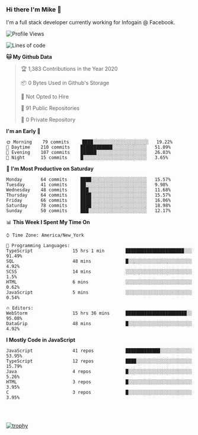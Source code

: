 ### Hi there I'm Mike 👋
I'm a full stack developer currently working for Infogain @ Facebook.

<!--START_SECTION:waka-->
![Profile Views](http://img.shields.io/badge/Profile%20Views-0-blue)

![Lines of code](https://img.shields.io/badge/From%20Hello%20World%20I%27ve%20Written-8.3%20million%20lines%20of%20code-blue)

**🐱 My Github Data** 

> 🏆 1,383 Contributions in the Year 2020
 > 
> 📦 0 Bytes Used in Github's Storage 
 > 
> 🚫 Not Opted to Hire
 > 
> 📜 91 Public Repositories
 > 
> 🔑 0 Private Repository 
 > 
**I'm an Early 🐤** 

```text
🌞 Morning    79 commits     ████░░░░░░░░░░░░░░░░░░░░░   19.22% 
🌆 Daytime    210 commits    ████████████░░░░░░░░░░░░░   51.09% 
🌃 Evening    107 commits    ██████░░░░░░░░░░░░░░░░░░░   26.03% 
🌙 Night      15 commits     █░░░░░░░░░░░░░░░░░░░░░░░░   3.65%

```
📅 **I'm Most Productive on Saturday** 

```text
Monday       64 commits     ████░░░░░░░░░░░░░░░░░░░░░   15.57% 
Tuesday      41 commits     ██░░░░░░░░░░░░░░░░░░░░░░░   9.98% 
Wednesday    48 commits     ███░░░░░░░░░░░░░░░░░░░░░░   11.68% 
Thursday     64 commits     ████░░░░░░░░░░░░░░░░░░░░░   15.57% 
Friday       66 commits     ████░░░░░░░░░░░░░░░░░░░░░   16.06% 
Saturday     78 commits     ████░░░░░░░░░░░░░░░░░░░░░   18.98% 
Sunday       50 commits     ███░░░░░░░░░░░░░░░░░░░░░░   12.17%

```


📊 **This Week I Spent My Time On** 

```text
⌚︎ Time Zone: America/New_York

💬 Programming Languages: 
TypeScript               15 hrs 1 min        ██████████████████████░░░   91.49% 
SQL                      48 mins             █░░░░░░░░░░░░░░░░░░░░░░░░   4.92% 
SCSS                     14 mins             ░░░░░░░░░░░░░░░░░░░░░░░░░   1.5% 
HTML                     6 mins              ░░░░░░░░░░░░░░░░░░░░░░░░░   0.62% 
JavaScript               5 mins              ░░░░░░░░░░░░░░░░░░░░░░░░░   0.54%

🔥 Editors: 
WebStorm                 15 hrs 36 mins      ███████████████████████░░   95.08% 
DataGrip                 48 mins             █░░░░░░░░░░░░░░░░░░░░░░░░   4.92%

```

**I Mostly Code in JavaScript** 

```text
JavaScript               41 repos            █████████████░░░░░░░░░░░░   53.95% 
TypeScript               12 repos            ████░░░░░░░░░░░░░░░░░░░░░   15.79% 
Java                     4 repos             █░░░░░░░░░░░░░░░░░░░░░░░░   5.26% 
HTML                     3 repos             █░░░░░░░░░░░░░░░░░░░░░░░░   3.95% 
C                        3 repos             █░░░░░░░░░░░░░░░░░░░░░░░░   3.95%

```



<!--END_SECTION:waka-->

##### &nbsp;
[![trophy](https://github-profile-trophy.vercel.app/?username=uptonm&theme=dracula)](https://github.com/ryo-ma/github-profile-trophy)
